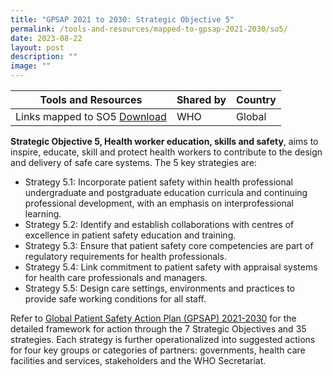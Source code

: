 ```yaml
---
title: "GPSAP 2021 to 2030: Strategic Objective 5"
permalink: /tools-and-resources/mapped-to-gpsap-2021-2030/so5/
date: 2023-08-22
layout: post
description: ""
image: ""
---
```

| Tools and Resources| Shared by | Country |
| -------- | -------- | -------- |
| Links mapped to SO5 [Download](/files/gkpslinka05-20232406.pdf)  | WHO | Global |

**Strategic Objective 5, Health worker education, skills and safety**, aims to inspire, educate, skill and protect health workers to contribute to the design and delivery of safe care systems. The 5 key strategies are:

* Strategy 5.1: Incorporate patient safety within health professional undergraduate and postgraduate education curricula and continuing professional development, with an emphasis on interprofessional learning.
* Strategy 5.2: Identify and establish collaborations with centres of excellence in patient safety education and training.
* Strategy 5.3: Ensure that patient safety core competencies are part of regulatory requirements for health professionals.
* Strategy 5.4: Link commitment to patient safety with appraisal systems for health care professionals and managers.
* Strategy 5.5: Design care settings, environments and practices to provide safe working conditions for all staff.

Refer to [Global Patient Safety Action Plan (GPSAP) 2021-2030](https://www.who.int/teams/integrated-health-services/patient-safety/policy/global-patient-safety-action-plan) for the detailed framework for action through the 7 Strategic Objectives and 35 strategies. Each strategy is further operationalized into suggested actions for four key groups or categories of partners: governments, health care facilities and services, stakeholders and the WHO Secretariat.